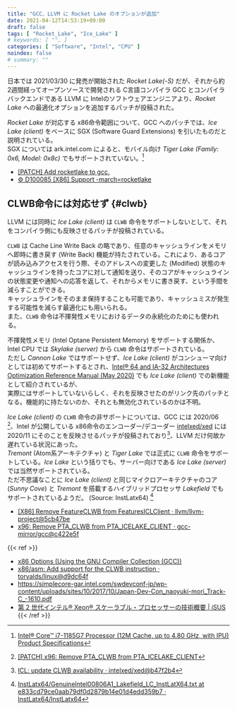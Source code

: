 ```yaml
---
title: "GCC、LLVM に Rocket Lake のオプションが追加"
date: 2021-04-12T14:53:19+09:00
draft: false
tags: [ "Rocket_Lake", "Ice_Lake" ]
# keywords: [ "", ]
categories: [ "Software", "Intel", "CPU" ]
noindex: false
# summary: ""
---
```


日本では 2021/03/30 に発売が開始された *Rocket Lake(-S)* だが、それから約 2週間経ってオープンソースで開発される C言語コンパイラ GCC とコンパイラバックエンドである LLVM に Intelのソフトウェアエンジニアより、*Rocket Lake* への最適化オプションを追加するパッチが投稿された。  

*Rocket Lake* が対応する x86命令範囲について、GCC へのパッチでは、*Ice Lake (client)* をベースに SGX (Software Guard Extensions) を引いたものだと説明されている。  
SGX については ark.intel.com によると、モバイル向け *Tiger Lake (Family: 0x6, Model: 0x8c)* でもサポートされていない。[^1185g7]  

[^1185g7]: [Intel® Core™ i7-1185G7 Processor (12M Cache, up to 4.80 GHz, with IPU) Product Specifications](https://ark.intel.com/content/www/us/en/ark/products/208664/intel-core-i7-1185g7-processor-12m-cache-up-to-4-80-ghz-with-ipu.html)

 * [[PATCH] Add rocketlake to gcc.](https://gcc.gnu.org/pipermail/gcc-patches/2021-April/567894.html)
 * [⚙ D100085 [X86] Support -march=rocketlake](https://reviews.llvm.org/D100085)


## CLWB命令には対応せず {#clwb}

LLVM には同時に *Ice Lake (client)* は `CLWB` 命令をサポートしないとして、それをコンパイラ側にも反映させるパッチが投稿されている。  

`CLWB` は Cache Line Write Back の略であり、任意のキャッシュラインをメモリへ即時に書き戻す (Write Back) 機能が持たされている。これにより、あるコアが読み込みアクセスを行う際、そのアドレスへの変更した (Modified) 状態のキャッシュラインを持ったコアに対して通知を送り、そのコアがキャッシュラインの状態変更や通知への応答を返して、それからメモリに書き戻す、という手間を減らすことができる。  
キャッシュラインをそのまま保持することも可能であり、キャッシュミスが発生する可能性を減らす最適化にも用いられる。  
また、`CLWB` 命令は不揮発性メモリにおけるデータの永続化のためにも使われる。  

不揮発性メモリ (Intel Optane Persistent Memory) をサポートする関係か、Intel CPU では *Skylake (server)* から `CLWB` 命令はサポートされている。  
ただし *Cannon Lake* ではサポートせず、*Ice Lake (client)* がコンシューマ向けとしては初めてサポートするとされ、[Intel® 64 and IA-32 Architectures Optimization Reference Manual (May 2020)](https://software.intel.com/content/www/us/en/develop/download/intel-64-and-ia-32-architectures-optimization-reference-manual.html) でも *Ice Lake (client)* での新機能として紹介されているが、  
実際にはサポートしていないらしく、それを反映させたのがリンク先のパッチとなる。機能的に持たないのか、それとも無効化されているのかは不明。  

*Ice Lake (client)* の `CLWB` 命令の非サポートについては、GCC には 2020/06 [^gcc-icl-clwb]、Intel が公開している x86命令のエンコーダー/デコーダー [intelxed/xed](https://github.com/intelxed/xed) には 2020/11 にそのことを反映させるパッチが投稿されており[^xed-icl-clwb]、LLVM だけ何故か遅れている状況にあった。  
*Tremont* (Atom系アーキテクチャ) と *Tiger Lake* では正式に `CLWB` 命令をサポートしている。*Ice Lake* という括りでも、サーバー向けである *Ice Lake (server)* では当然サポートされている。  
ただ不思議なことに *Ice Lake (client)* と同じマイクロアーキテクチャのコア (*Sunny Cove*) と *Tremont* を搭載するハイブリッドプロセッサ *Lakefield* でもサポートされているようだ。 (Source: InstLatx64) [^lkf-clwb]  


[^gcc-icl-clwb]: [[PATCH] x96: Remove PTA_CLWB from PTA_ICELAKE_CLIENT](https://gcc.gnu.org/pipermail/gcc-patches/2020-June/548857.html)
[^xed-icl-clwb]: [ICL: update CLWB availability · intelxed/xed@b47f2b4](https://github.com/intelxed/xed/commit/b47f2b480492d0a58595e3a2bd9879ae4f3a6332)
[^lkf-clwb]: [InstLatx64/GenuineIntel00806A1_Lakefield_LC_InstLatX64.txt at e833cd79ce0aab79df0d2879b14e01d4edd359b7 · InstLatx64/InstLatx64](https://github.com/InstLatx64/InstLatx64/blob/e833cd79ce0aab79df0d2879b14e01d4edd359b7/GenuineIntel/GenuineIntel00806A1_Lakefield_LC_InstLatX64.txt#L8)

 * [[X86] Remove FeatureCLWB from FeaturesICLClient · llvm/llvm-project@5cb47be](https://github.com/llvm/llvm-project/commit/5cb47be4104558b2a69dc3df667dbe046bdcce6d)
 * [x96: Remove PTA_CLWB from PTA_ICELAKE_CLIENT · gcc-mirror/gcc@c422e5f](https://github.com/gcc-mirror/gcc/commit/c422e5f81f42a0fc197f0715f4fcd81f1be90bff)

{{< ref >}}
 * [x86 Options (Using the GNU Compiler Collection (GCC))](https://gcc.gnu.org/onlinedocs/gcc/x86-Options.html)
 * [x86/asm: Add support for the CLWB instruction · torvalds/linux@d9dc64f](https://github.com/torvalds/linux/commit/d9dc64f30abe42f71bc7e9eb9d38c41006cf39f9)
 * <https://simplecore-gar.intel.com/swdevconf-jp/wp-content/uploads/sites/10/2017/10/Japan-Dev-Con_naoyuki-mori_Track-C_-1610.pdf>
 * [第 2 世代インテル® Xeon® スケーラブル・プロセッサーの技術概要 | iSUS](https://www.isus.jp/others/gen2-xeon-processor-scalable-family-technical-overview/)
{{< /ref >}}


